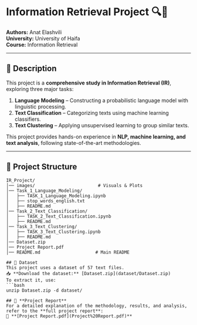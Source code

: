 # Information Retrieval Project 🔍📄  
**Authors:** Anat Elashvili  
**University:** University of Haifa  
**Course:** Information Retrieval  

---

## 📌 **Description**  
This project is a **comprehensive study in Information Retrieval (IR)**, exploring three major tasks:  
1. **Language Modeling** – Constructing a probabilistic language model with linguistic processing.  
2. **Text Classification** – Categorizing texts using machine learning classifiers.  
3. **Text Clustering** – Applying unsupervised learning to group similar texts.  

This project provides hands-on experience in **NLP, machine learning, and text analysis**, following state-of-the-art methodologies.

---

## 🎯 **Project Structure**  
```plaintext
IR_Project/
│── images/                        # Visuals & Plots
│── Task_1_Language_Modeling/      
│   ├── TASK_1_Language_Modeling.ipynb
│   ├── stop_words_english.txt
│   ├── README.md                  
│── Task_2_Text_Classification/    
│   ├── TASK_2_Text_Classification.ipynb
│   ├── README.md                  
│── Task_3_Text_Clustering/        
│   ├── TASK_3_Text_Clustering.ipynb
│   ├── README.md                  
│── Dataset.zip
│── Project Report.pdf
│── README.md                     # Main README

## 📂 Dataset
This project uses a dataset of 57 text files.  
📥 **Download the dataset:** [Dataset.zip](dataset/Dataset.zip)  
To extract it, use:  
```bash
unzip Dataset.zip -d dataset/

## 📑 **Project Report**  
For a detailed explanation of the methodology, results, and analysis, refer to the **full project report**:  
📄 **[Project Report.pdf](Project%20Report.pdf)**
